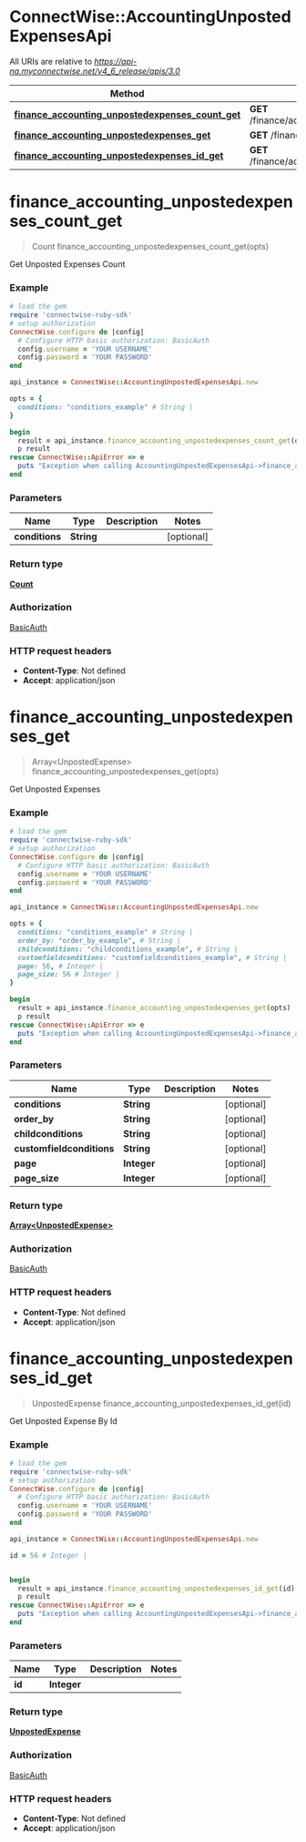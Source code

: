 # ConnectWise::AccountingUnpostedExpensesApi

All URIs are relative to *https://api-na.myconnectwise.net/v4_6_release/apis/3.0*

Method | HTTP request | Description
------------- | ------------- | -------------
[**finance_accounting_unpostedexpenses_count_get**](AccountingUnpostedExpensesApi.md#finance_accounting_unpostedexpenses_count_get) | **GET** /finance/accounting/unpostedexpenses/count | 
[**finance_accounting_unpostedexpenses_get**](AccountingUnpostedExpensesApi.md#finance_accounting_unpostedexpenses_get) | **GET** /finance/accounting/unpostedexpenses | 
[**finance_accounting_unpostedexpenses_id_get**](AccountingUnpostedExpensesApi.md#finance_accounting_unpostedexpenses_id_get) | **GET** /finance/accounting/unpostedexpenses/{id} | 


# **finance_accounting_unpostedexpenses_count_get**
> Count finance_accounting_unpostedexpenses_count_get(opts)



Get Unposted Expenses Count

### Example
```ruby
# load the gem
require 'connectwise-ruby-sdk'
# setup authorization
ConnectWise.configure do |config|
  # Configure HTTP basic authorization: BasicAuth
  config.username = 'YOUR USERNAME'
  config.password = 'YOUR PASSWORD'
end

api_instance = ConnectWise::AccountingUnpostedExpensesApi.new

opts = { 
  conditions: "conditions_example" # String | 
}

begin
  result = api_instance.finance_accounting_unpostedexpenses_count_get(opts)
  p result
rescue ConnectWise::ApiError => e
  puts "Exception when calling AccountingUnpostedExpensesApi->finance_accounting_unpostedexpenses_count_get: #{e}"
end
```

### Parameters

Name | Type | Description  | Notes
------------- | ------------- | ------------- | -------------
 **conditions** | **String**|  | [optional] 

### Return type

[**Count**](Count.md)

### Authorization

[BasicAuth](../README.md#BasicAuth)

### HTTP request headers

 - **Content-Type**: Not defined
 - **Accept**: application/json



# **finance_accounting_unpostedexpenses_get**
> Array&lt;UnpostedExpense&gt; finance_accounting_unpostedexpenses_get(opts)



Get Unposted Expenses

### Example
```ruby
# load the gem
require 'connectwise-ruby-sdk'
# setup authorization
ConnectWise.configure do |config|
  # Configure HTTP basic authorization: BasicAuth
  config.username = 'YOUR USERNAME'
  config.password = 'YOUR PASSWORD'
end

api_instance = ConnectWise::AccountingUnpostedExpensesApi.new

opts = { 
  conditions: "conditions_example" # String | 
  order_by: "order_by_example", # String | 
  childconditions: "childconditions_example", # String | 
  customfieldconditions: "customfieldconditions_example", # String | 
  page: 56, # Integer | 
  page_size: 56 # Integer | 
}

begin
  result = api_instance.finance_accounting_unpostedexpenses_get(opts)
  p result
rescue ConnectWise::ApiError => e
  puts "Exception when calling AccountingUnpostedExpensesApi->finance_accounting_unpostedexpenses_get: #{e}"
end
```

### Parameters

Name | Type | Description  | Notes
------------- | ------------- | ------------- | -------------
 **conditions** | **String**|  | [optional] 
 **order_by** | **String**|  | [optional] 
 **childconditions** | **String**|  | [optional] 
 **customfieldconditions** | **String**|  | [optional] 
 **page** | **Integer**|  | [optional] 
 **page_size** | **Integer**|  | [optional] 

### Return type

[**Array&lt;UnpostedExpense&gt;**](UnpostedExpense.md)

### Authorization

[BasicAuth](../README.md#BasicAuth)

### HTTP request headers

 - **Content-Type**: Not defined
 - **Accept**: application/json



# **finance_accounting_unpostedexpenses_id_get**
> UnpostedExpense finance_accounting_unpostedexpenses_id_get(id)



Get Unposted Expense By Id

### Example
```ruby
# load the gem
require 'connectwise-ruby-sdk'
# setup authorization
ConnectWise.configure do |config|
  # Configure HTTP basic authorization: BasicAuth
  config.username = 'YOUR USERNAME'
  config.password = 'YOUR PASSWORD'
end

api_instance = ConnectWise::AccountingUnpostedExpensesApi.new

id = 56 # Integer | 


begin
  result = api_instance.finance_accounting_unpostedexpenses_id_get(id)
  p result
rescue ConnectWise::ApiError => e
  puts "Exception when calling AccountingUnpostedExpensesApi->finance_accounting_unpostedexpenses_id_get: #{e}"
end
```

### Parameters

Name | Type | Description  | Notes
------------- | ------------- | ------------- | -------------
 **id** | **Integer**|  | 

### Return type

[**UnpostedExpense**](UnpostedExpense.md)

### Authorization

[BasicAuth](../README.md#BasicAuth)

### HTTP request headers

 - **Content-Type**: Not defined
 - **Accept**: application/json



